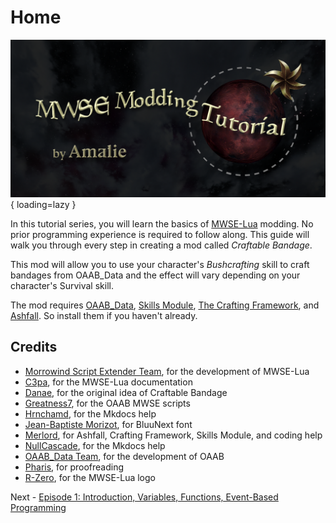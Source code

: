 # Home

![MWSE Modding Tutorial by Amalie](assets/social-preview.png){ loading=lazy }

In this tutorial series, you will learn the basics of [MWSE-Lua](https://mwse.github.io/MWSE/) modding. No prior programming experience is required to follow along. This guide will walk you through every step in creating a mod called *Craftable Bandage*.

This mod will allow you to use your character's *Bushcrafting* skill to craft bandages from OAAB_Data and the effect will vary depending on your character's Survival skill.

The mod requires [OAAB_Data](https://www.nexusmods.com/morrowind/mods/49042), [Skills Module](https://www.nexusmods.com/morrowind/mods/46034), [The Crafting Framework](https://www.nexusmods.com/morrowind/mods/51009), and [Ashfall](https://www.nexusmods.com/morrowind/mods/49057). So install them if you haven't already.

## Credits

- [Morrowind Script Extender Team](https://mwse.github.io/MWSE/#authors), for the development of MWSE-Lua
- [C3pa](https://github.com/C3pa), for the MWSE-Lua documentation
- [Danae](https://www.nexusmods.com/morrowind/users/1233897), for the original idea of Craftable Bandage
- [Greatness7](https://github.com/Greatness7), for the OAAB MWSE scripts
- [Hrnchamd](https://github.com/Hrnchamd), for the Mkdocs help
- [Jean-Baptiste Morizot](http://cargocollective.com/jbmorizot/), for BluuNext font
- [Merlord](https://github.com/jhaakma), for Ashfall, Crafting Framework, Skills Module, and coding help
- [NullCascade](https://github.com/NullCascade), for the Mkdocs help
- [OAAB_Data Team](https://github.com/Of-Ash-And-Blight/OAAB-Data), for the development of OAAB
- [Pharis](https://github.com/PharisMods), for proofreading
- [R-Zero](https://github.com/Reizeron), for the MWSE-Lua logo

Next - [Episode 1: Introduction, Variables, Functions, Event-Based Programming](https://amaliegay.github.io/mwse-modding-tutorial/1_introduction/)